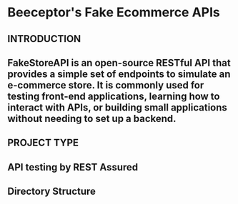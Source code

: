 # Beeceptor's Fake Ecommerce APIs 
## INTRODUCTION
## FakeStoreAPI is an open-source RESTful API that provides a simple set of endpoints to simulate an e-commerce store. It is commonly used for testing front-end applications, learning how to interact with APIs, or building small applications without needing to set up a backend.
## PROJECT TYPE
## API testing by REST Assured
## Directory Structure
